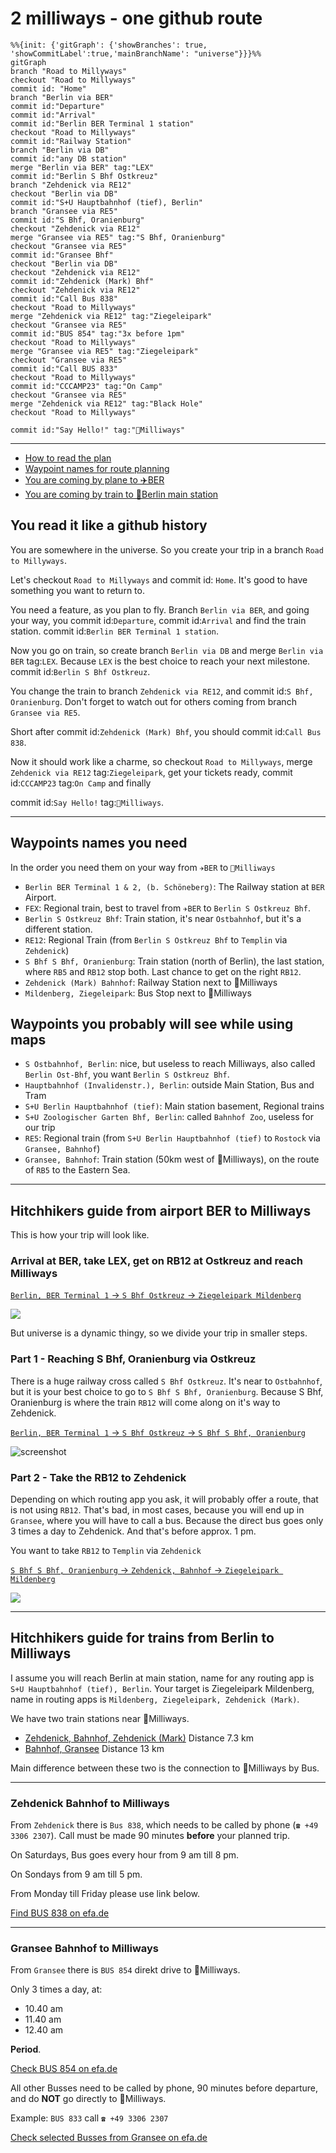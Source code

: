 # 2 milliways - one github route

```mermaid
%%{init: {'gitGraph': {'showBranches': true, 'showCommitLabel':true,'mainBranchName': "universe"}}}%%
gitGraph
branch "Road to Millyways"
checkout "Road to Millyways"
commit id: "Home"
branch "Berlin via BER"
commit id:"Departure"
commit id:"Arrival"
commit id:"Berlin BER Terminal 1 station"
checkout "Road to Millyways"
commit id:"Railway Station"
branch "Berlin via DB"
commit id:"any DB station"
merge "Berlin via BER" tag:"LEX"
commit id:"Berlin S Bhf Ostkreuz"
branch "Zehdenick via RE12"
checkout "Berlin via DB"
commit id:"S+U Hauptbahnhof (tief), Berlin"
branch "Gransee via RE5"
commit id:"S Bhf, Oranienburg"
checkout "Zehdenick via RE12"
merge "Gransee via RE5" tag:"S Bhf, Oranienburg"
checkout "Gransee via RE5"
commit id:"Gransee Bhf"
checkout "Berlin via DB"
checkout "Zehdenick via RE12"
commit id:"Zehdenick (Mark) Bhf"
checkout "Zehdenick via RE12"
commit id:"Call Bus 838"
checkout "Road to Millyways"
merge "Zehdenick via RE12" tag:"Ziegeleipark"
checkout "Gransee via RE5"
commit id:"BUS 854" tag:"3x before 1pm"
checkout "Road to Millyways"
merge "Gransee via RE5" tag:"Ziegeleipark"
checkout "Gransee via RE5"
commit id:"Call BUS 833"
checkout "Road to Millyways"
commit id:"CCCAMP23" tag:"On Camp"
checkout "Gransee via RE5"
merge "Zehdenick via RE12" tag:"Black Hole"
checkout "Road to Millyways"

commit id:"Say Hello!" tag:"🚀Milliways"
```

---

- [How to read the plan](#you-read-it-like-a-github-history)
- [Waypoint names for route planning](#waypoints-names-you-need)
- [You are coming by plane to ✈️BER](#hitchhikers-guide-from-airport-ber-to-milliways)
- [You are coming by train to 🚂Berlin main station](#hitchhikers-guide-for-trains-from-berlin-to-milliways)

## You read it like a github history

You are somewhere in the universe. So you create your trip in a branch `Road to Millyways`. 

Let's checkout `Road to Millyways` and commit id: `Home`. It's good to have something you want to return to. 

You need a feature, as you plan to fly. Branch `Berlin via BER`, and going your way, you commit id:`Departure`, commit id:`Arrival` and find the train station. commit id:`Berlin BER Terminal 1 station`. 

Now you go on train, so create branch `Berlin via DB` and merge `Berlin via BER` tag:`LEX`. Because `LEX` is the best choice to reach your next milestone. commit id:`Berlin S Bhf Ostkreuz`. 

You change the train to branch `Zehdenick via RE12`, and commit id:`S Bhf, Oranienburg`. Don't forget to watch out for others coming from branch `Gransee via RE5`. 

Short after commit id:`Zehdenick (Mark) Bhf`, you should commit id:`Call Bus 838`. 

Now it should work like a charme, so checkout `Road to Millyways`, merge `Zehdenick via RE12` tag:`Ziegeleipark`, get your tickets ready, commit id:`CCCAMP23` tag:`On Camp` and finally 

commit id:`Say Hello!` tag:`🚀Milliways`.

---

## Waypoints names you need

In the order you need them on your way from `✈️BER` to `🚀Milliways`

- `Berlin BER Terminal 1 & 2, (b. Schöneberg)`: The Railway station at `BER` Airport.
- `FEX`: Regional train, best to travel from `✈️BER` to `Berlin S Ostkreuz Bhf`.
- `Berlin S Ostkreuz Bhf`: Train station, it's near `Ostbahnhof`, but it's a different station.
- `RE12`: Regional Train (from `Berlin S Ostkreuz Bhf` to `Templin` via `Zehdenick`)
- `S Bhf S Bhf, Oranienburg`: Train station (north of Berlin), the last station, where `RB5` and `RB12` stop both. Last chance to get on the right `RB12`.
- `Zehdenick (Mark) Bahnhof`: Railway Station next to 🚀Milliways
- `Mildenberg, Ziegeleipark`: Bus Stop next to 🚀Milliways

## Waypoints you probably will see while using maps

- `S Ostbahnhof, Berlin`: nice, but useless to reach Milliways, also called `Berlin Ost-Bhf`, you want `Berlin S Ostkreuz Bhf`.
- `Hauptbahnhof (Invalidenstr.), Berlin`: outside Main Station, Bus and Tram
- `S+U Berlin Hauptbahnhof (tief)`: Main station basement, Regional trains
- `S+U Zoologischer Garten Bhf, Berlin`: called `Bahnhof Zoo`, useless for our trip
- `RE5`: Regional train (from `S+U Berlin Hauptbahnhof (tief)` to `Rostock` via `Gransee, Bahnhof`)
- `Gransee, Bahnhof`: Train station (50km west of 🚀Milliways), on the route of `RB5` to the Eastern Sea.

---

## Hitchhikers guide from airport BER to Milliways

This is how your trip will look like.

### Arrival at BER, take LEX, get on RB12 at Ostkreuz and reach Milliways

[`Berlin, BER Terminal 1` -> `S Bhf Ostkreuz` ->  `Ziegeleipark Mildenberg`](https://www.efa.de/hitsl3plus/trip/0?formik=destination%3Dde%253A12065%253A900204019%26mtcb0%3Dfalse%26mtcb1%3Dfalse%26mtcb10%3Dfalse%26origin%3D37004885%26via%3Dde%253A12065%253A900200005&lng=en&sharedLink=true)

![](./assets/BER-Ostkreuz-Mildenberg.png)

But universe is a dynamic thingy, so we divide your trip in smaller steps.

### Part 1 - Reaching S Bhf, Oranienburg via Ostkreuz

There is a huge railway cross called `S Bhf Ostkreuz`. It's near to `Ostbahnhof`, but it is your best choice to go to `S Bhf S Bhf, Oranienburg`. Because S Bhf, Oranienburg is where the train `RB12` will come along on it's way to Zehdenick.

[`Berlin, BER Terminal 1` -> `S Bhf Ostkreuz` ->  `S Bhf S Bhf, Oranienburg`](https://www.efa.de/hitsl3plus/trip?formik=destination%3Dde%253A12065%253A900200005%26mtcb0%3Dfalse%26mtcb1%3Dfalse%26mtcb10%3Dfalse%26origin%3D37004885%26via%3Dde%253A11000%253A900120003&lng=en&sharedLink=true)

![screenshot](./assets/BER-Ostkreuz-Oranienburg.png)

### Part 2 - Take the RB12 to Zehdenick

Depending on which routing app you ask, it will probably offer a route, that is not using `RB12`. That's bad, in most cases, because you will end up in `Gransee`, where you will have to call a bus. Because the direct bus goes only 3 times a day to Zehdenick. And that's before approx. 1 pm.

You want to take `RB12` to `Templin` via `Zehdenick`

[`S Bhf S Bhf, Oranienburg` -> `Zehdenick, Bahnhof` -> `Ziegeleipark Mildenberg`](https://www.efa.de/hitsl3plus/trip/1?formik=destination%3Dde%253A12065%253A900204019%26mtcb0%3Dfalse%26mtcb1%3Dfalse%26mtcb10%3Dfalse%26origin%3Dde%253A12065%253A900200005%26via%3Dde%253A12065%253A900203853&lng=en&sharedLink=true&trip=earlier%3D1)

![](./assets/Oranienburg-Zehdenick-Mildenberg.png)

---

## Hitchhikers guide for trains from Berlin to Milliways

I assume you will reach Berlin at main station, name for any routing app is `S+U Hauptbahnhof (tief), Berlin`. Your target is Ziegeleipark Mildenberg, name in routing apps is `Mildenberg, Ziegeleipark, Zehdenick (Mark)`.

We have two train stations near 🚀Milliways.

- [Zehdenick, Bahnhof, Zehdenick (Mark)](https://www.efa.de/hitsl3plus/departureMonitor?formik=origin%3Dde%253A12065%253A900203853&lng=en)
    Distance 7.3 km
- [Bahnhof, Gransee](https://www.efa.de/hitsl3plus/departureMonitor?formik=origin%3Dde%253A12065%253A900203709&lng=en) Distance 13 km

Main difference between these two is the connection to 🚀Milliways by Bus.

---

### Zehdenick Bahnhof to Milliways

From `Zehdenick` there is `Bus 838`, which needs to be called by phone (`☎️ +49 3306 2307`). Call must be made 90 minutes **before** your planned trip. 

On Saturdays, Bus goes every hour from 9 am till 8 pm.

On Sondays from 9 am till 5 pm. 

From Monday till Friday please use link below.

[Find BUS 838 on efa.de](https://www.efa.de/hitsl3plus/departureMonitor?departureMonitor=selectedLines%3DselectedLines%253Dvbb%25253A37838%25253A%252520%25253AH%25253Aj23&formik=origin%3Dde%253A12065%253A900203905&lng=de&sharedLink=true)

---

### Gransee Bahnhof to Milliways

From `Gransee` there is `BUS 854` direkt drive to 🚀Milliways. 

Only 3 times a day, at:

- 10.40 am
- 11.40 am
- 12.40 am 

**Period**. 

[Check BUS 854 on efa.de](https://www.efa.de/hitsl3plus/departureMonitor?departureMonitor=selectedLines%3DselectedLines%253Dvbb%25253A37854%25253A%252520%25253AH%25253Aj23%26type%3Dstop&formik=origin%3Dde%253A12065%253A900203709&lng=de&sharedLink=true)

All other Busses need to be called by phone, 90 minutes before departure, and do **NOT** go directly to 🚀Milliways. 

Example: `BUS 833` call `☎️ +49 3306 2307`

[Check selected Busses from Gransee on efa.de](https://www.efa.de/hitsl3plus/departureMonitor?departureMonitor=selectedLines%3DselectedLines%253Dvbb%25253A37A00%25253A7%25253AH%25253Aj23%2526selectedLines%253Dvbb%25253A37833%25253A%252520%25253AH%25253Aj23%2526selectedLines%253Dvbb%25253A37854%25253A%252520%25253AH%25253Aj23%26type%3Dstop&formik=origin%3Dde%253A12065%253A900203709&lng=de&sharedLink=true)


